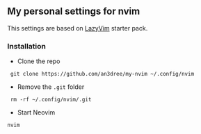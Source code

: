 ## My personal settings for nvim

This settings are based on [LazyVim](https://github.com/LazyVim/LazyVim) starter pack.

### Installation

- Clone the repo

```
 git clone https://github.com/an3dree/my-nvim ~/.config/nvim
```

- Remove the `.git` folder

```
 rm -rf ~/.config/nvim/.git
```

- Start Neovim

```
nvim
```

